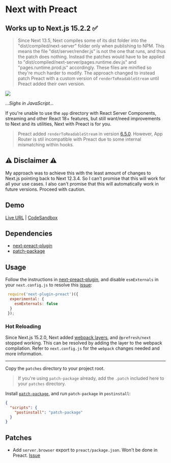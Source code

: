 # Next with Preact

## Works up to Next.js 15.2.2 ✅

> Since Next 13.5, Next compiles some of its dist folder into the "dist/compiled/next-server" folder only when publishing to NPM. This means the file "dist/server/render.js" is not the one that runs, and thus the patch does nothing. Instead the patches would have to be applied to "dist/compiled/next-server/pages.runtime.dev.js" and "pages.runtime.prod.js" accordingly. These files are minified so they're much harder to modify. The approach changed to instead patch Preact with a custom version of `renderToReadableStream` until Preact added their own version.

![](https://media3.giphy.com/media/s239QJIh56sRW/giphy.gif)

_...Sighs in JavaScript..._

If you're unable to use the `app` directory with React Server Components, streaming and other React 18+ features, but still want/need improvements to Next and its utilities, Next with Preact is for you.

> Preact added `renderToReadableStream` in version [6.5.0](https://github.com/preactjs/preact-render-to-string/pull/296). However, App Router is stil incompatible with Preact due to some internal mismatching within hooks.

## ⚠️ Disclaimer ⚠️

My approach was to achieve this with the least amount of changes to Next.js pointing back to Next 12.3.4. So I can't promise that this will work for all your use cases. I also can't promise that this will automatically work in future versions. Proceed with caution.

## Demo

[Live URL](https://7s2mt8-3000.csb.app/) |
[CodeSandbox](https://codesandbox.io/p/github/lfre/next-13-preact/main)

## Dependencies

- [next-preact-plugin](https://github.com/preactjs/next-plugin-preact)
- [patch-package](https://github.com/ds300/patch-package)

## Usage

Follow the instructions in [next-preact-plugin](https://github.com/preactjs/next-plugin-preact), and disable `esmExternals` in your `next.config.js` to resolve this [issue](https://github.com/preactjs/next-plugin-preact/issues/61):

```js
 require('next-plugin-preact')({
  experimental: {
    esmExternals: false 
  }
 });
```

### Hot Reloading

Since Next.js 15.2.0, Next added [webpack layers](https://github.com/vercel/next.js/pull/75878), and `@prefresh/next` stopped working. This can be resolved by adding the layer to the webpack compilation. Refer to `next.config.js` for the `webpack` changes needed and more information.

---

Copy the `patches` directory to your project root.

> If you're using `patch-package` already, add the `.patch` included here to your `patches` directory.

Install [`patch-package`](https://www.npmjs.com/package/patch-package), and run `patch-package` in `postinstall`:

```json
{
  "scripts": {
    "postinstall": "patch-package"
  }
}
```
## Patches

- Add `server.browser` export to `preact/package.json`. Won't be done in Preact. [Issue](https://github.com/preactjs/preact/issues/3787)
  
